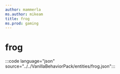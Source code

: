 ```yaml
---
author: mammerla
ms.author: mikeam
title: frog
ms.prod: gaming
---
```


# frog

:::code language="json" source="../../VanillaBehaviorPack/entities/frog.json":::
